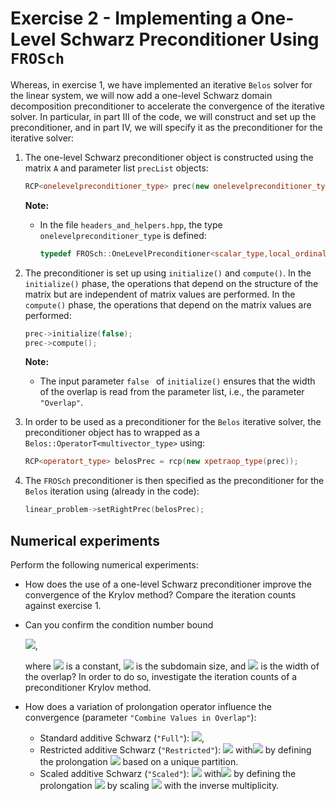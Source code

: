 # Exercise 2 - Implementing a One-Level Schwarz Preconditioner Using `FROSch`

Whereas, in exercise 1, we have implemented an iterative `Belos` solver for the linear system, we will now add a one-level Schwarz domain decomposition preconditioner to accelerate the convergence of the iterative solver. In particular, in part III of the code, we will construct and set up the preconditioner, and in part IV, we will specify it as the preconditioner for the iterative solver:

1. The one-level Schwarz preconditioner object is constructed using the matrix `A` and parameter list `precList` objects:

   ```c++
   RCP<onelevelpreconditioner_type> prec(new onelevelpreconditioner_type(A,precList));
   ```

   **Note:**

   + In the file `headers_and_helpers.hpp`, the type `onelevelpreconditioner_type` is defined:

     ```c++
     typedef FROSch::OneLevelPreconditioner<scalar_type,local_ordinal_type,global_ordinal_type,node_type> onelevelpreconditioner_type;
     ```

2. The preconditioner is set up using `initialize()` and `compute()`. In the `initialize()` phase, the operations that depend on the structure of the matrix but are independent of matrix values are performed. In the `compute()` phase, the operations that depend on the matrix values are performed:

   ```c++
   prec->initialize(false);
   prec->compute();
   ```

   **Note:**

   + The input parameter `false ` of `initialize()` ensures that the width of the overlap is read from the parameter list, i.e., the parameter `"Overlap"`.

3. In order to be used as a preconditioner for the `Belos` iterative solver, the preconditioner object has to wrapped as a `Belos::OperatorT<multivector_type>` using:

   ```c++
   RCP<operatort_type> belosPrec = rcp(new xpetraop_type(prec));
   ```

4. The `FROSch` preconditioner is then specified as the preconditioner for the `Belos` iteration using (already in the code):

   ```c++
   linear_problem->setRightPrec(belosPrec);
   ```

## Numerical experiments

Perform the following numerical experiments:

+ How does the use of a one-level Schwarz preconditioner improve the convergence of the Krylov method? Compare the iteration counts against exercise 1.
+ Can you confirm the condition number bound 

  <img src="https://render.githubusercontent.com/render/math?math=\kappa(M^{-1}K) \leq C(1%2B\frac{1}{H \delta}))">, 

  where <img src="https://render.githubusercontent.com/render/math?math=C"> is a constant, <img src="https://render.githubusercontent.com/render/math?math=H"> is the subdomain size, and <img src="https://render.githubusercontent.com/render/math?math=\delta"> is the width of the overlap? In order to do so, investigate the iteration counts of a preconditioner Krylov method.
+ How does a variation of prolongation operator influence the convergence (parameter `"Combine Values in Overlap"`):
  + Standard additive Schwarz (`"Full"`): <img src="https://render.githubusercontent.com/render/math?math=M_{\rm OS-1}^{-1} K = \sum_{i=1}^N R_i^T K_i^{-1} R_i K">,
  + Restricted additive Schwarz (`"Restricted"`): <img src="https://render.githubusercontent.com/render/math?math=M_{\rm OS-1}^{-1} K = \sum_{i=1}^N \tilde  R_i^T K_i^{-1} R_i K"> with<img src="https://render.githubusercontent.com/render/math?math=\sum_{i=1} \tilde R_i^T R_i = I"> by defining the prolongation <img src="https://render.githubusercontent.com/render/math?math=\tilde R_i^T"> based on a unique partition.
  + Scaled additive Schwarz (`"Scaled"`): <img src="https://render.githubusercontent.com/render/math?math=M_{\rm OS-1}^{-1} K = \sum_{i=1}^N \tilde  R_i^T K_i^{-1} R_i K"> with<img src="https://render.githubusercontent.com/render/math?math=\sum_{i=1} \tilde R_i^T R_i = I"> by defining the prolongation <img src="https://render.githubusercontent.com/render/math?math=\tilde R_i^T"> by scaling <img src="https://render.githubusercontent.com/render/math?math=R_i^T"> with the inverse multiplicity.
